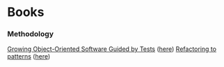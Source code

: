 # Books

### Methodology

[Growing Object-Oriented Software Guided by Tests](https://www.amazon.fr/Growing-Object-Oriented-Software-Guided-Tests/dp/0321503627) 
([here](http://www.cs.umss.edu.bo/doc/material/mat_gral_137/Addison.Wesley.Growing.Object.Oriented.Software.Guided.by.Tests.Oct.2009%20(1).pdf))
[Refactoring to patterns](https://www.amazon.fr/Refactoring-Patterns-Joshua-Kerievsky/dp/0321213351) ([here](http://study.5ecloud.net/CourseData/113012/1548/TeachDataDown/_2Refactoring%20to%20Patterns.pdf))
